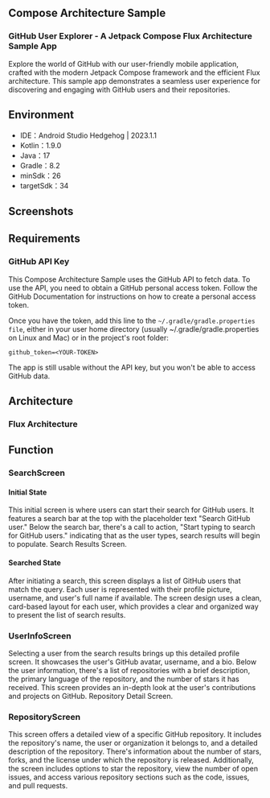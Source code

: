 ## Compose Architecture Sample

### GitHub User Explorer - A Jetpack Compose Flux Architecture Sample App

Explore the world of GitHub with our user-friendly mobile application, crafted with the modern Jetpack Compose framework and the efficient Flux architecture. This sample app demonstrates a seamless user experience for discovering and engaging with GitHub users and their repositories.

## Environment

* IDE：Android Studio Hedgehog | 2023.1.1
* Kotlin：1.9.0
* Java：17
* Gradle：8.2
* minSdk：26
* targetSdk：34

## Screenshots

## Requirements

### GitHub API Key

This Compose Architecture Sample uses the GitHub API to fetch data. To use the API, you need to obtain a GitHub personal access token. Follow the GitHub Documentation for instructions on how to create a personal access token.

Once you have the token, add this line to the `~/.gradle/gradle.properties file`, either in your user home directory (usually ~/.gradle/gradle.properties on Linux and Mac) or in the project's root folder:

```
github_token=<YOUR-TOKEN>
```
The app is still usable without the API key, but you won't be able to access GitHub data.

## Architecture

### Flux Architecture

## Function

### SearchScreen

#### Initial State

This initial screen is where users can start their search for GitHub users. It features a search bar at the top with the placeholder text "Search GitHub user." Below the search bar, there's a call to action, "Start typing to search for GitHub users." indicating that as the user types, search results will begin to populate.
Search Results Screen.

#### Searched State

After initiating a search, this screen displays a list of GitHub users that match the query. Each user is represented with their profile picture, username, and user's full name if available. The screen design uses a clean, card-based layout for each user, which provides a clear and organized way to present the list of search results.

### UserInfoScreen

Selecting a user from the search results brings up this detailed profile screen. It showcases the user's GitHub avatar, username, and a bio. Below the user information, there's a list of repositories with a brief description, the primary language of the repository, and the number of stars it has received. This screen provides an in-depth look at the user's contributions and projects on GitHub.
Repository Detail Screen.

### RepositoryScreen

This screen offers a detailed view of a specific GitHub repository. It includes the repository's name, the user or organization it belongs to, and a detailed description of the repository. There's information about the number of stars, forks, and the license under which the repository is released. Additionally, the screen includes options to star the repository, view the number of open issues, and access various repository sections such as the code, issues, and pull requests.